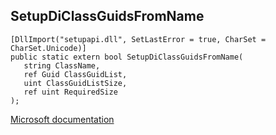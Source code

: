 ## SetupDiClassGuidsFromName

```
[DllImport("setupapi.dll", SetLastError = true, CharSet = CharSet.Unicode)]
public static extern bool SetupDiClassGuidsFromName(
   string ClassName,
   ref Guid ClassGuidList,
   uint ClassGuidListSize,
   ref uint RequiredSize
);
```

[Microsoft documentation](https://docs.microsoft.com/en-us/windows/win32/api/setupapi/nf-setupapi-setupdiclassguidsfromnamew)
